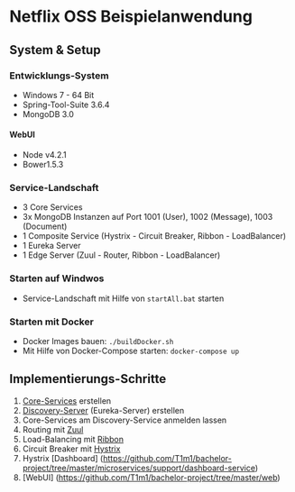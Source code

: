 # Netflix OSS Beispielanwendung


## System & Setup
### Entwicklungs-System
- Windows 7 - 64 Bit
- Spring-Tool-Suite 3.6.4
- MongoDB 3.0

#### WebUI
- Node v4.2.1
- Bower1.5.3

### Service-Landschaft
- 3 Core Services
- 3x MongoDB Instanzen auf Port 1001 (User), 1002 (Message), 1003 (Document)
- 1 Composite Service (Hystrix - Circuit Breaker, Ribbon - LoadBalancer)
- 1 Eureka Server
- 1 Edge Server (Zuul - Router, Ribbon - LoadBalancer)

### Starten auf Windwos
- Service-Landschaft mit Hilfe von ```startAll.bat``` starten

### Starten mit Docker
- Docker Images bauen: ```./buildDocker.sh```
- Mit Hilfe von Docker-Compose starten: ```docker-compose up```


## Implementierungs-Schritte
1. [Core-Services](https://github.com/T1m1/bachelor-project/blob/master/microservices/core/user-service/README.md) erstellen
2. [Discovery-Server](https://github.com/T1m1/bachelor-project/blob/master/microservices/support/discovery-server/README.md) (Eureka-Server) erstellen
3. Core-Services am Discovery-Service anmelden lassen
4. Routing mit [Zuul](https://github.com/T1m1/bachelor-project/tree/master/microservices/support/edge-server/README.md)
5. Load-Balancing mit [Ribbon](https://github.com/T1m1/bachelor-project/tree/master/microservices/composite/mailbox-service#ribbon---client-side-load-balancer)
6. Circuit Breaker mit [Hystrix](https://github.com/T1m1/bachelor-project/tree/master/microservices/composite/mailbox-service#hystrix---circuit-breaker)
7. Hystrix [Dashboard] (https://github.com/T1m1/bachelor-project/tree/master/microservices/support/dashboard-service)
8. [WebUI] (https://github.com/T1m1/bachelor-project/tree/master/web)




